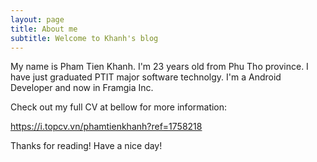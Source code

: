 ```yaml
---
layout: page
title: About me
subtitle: Welcome to Khanh's blog
---
```


My name is Pham Tien Khanh. I'm 23 years old from Phu Tho province. I have just graduated PTIT major software technolgy. 
I'm a Android Developer and now in Framgia Inc.

Check out my full CV at bellow for more information:

https://i.topcv.vn/phamtienkhanh?ref=1758218

Thanks for reading! Have a nice day!
